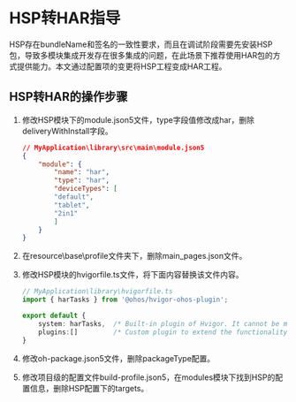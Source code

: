 # HSP转HAR指导
HSP存在bundleName和签名的一致性要求，而且在调试阶段需要先安装HSP包，导致多模块集成开发存在很多集成的问题，在此场景下推荐使用HAR包的方式提供能力。本文通过配置项的变更将HSP工程变成HAR工程。
## HSP转HAR的操作步骤

1. 修改HSP模块下的module.json5文件，type字段值修改成har，删除deliveryWithInstall字段。
    ```json
    // MyApplication\library\src\main\module.json5
    {
        "module": {
            "name": "har",
            "type": "har",
            "deviceTypes": [
            "default",
            "tablet",
            "2in1"
            ]
        }
    }
    ```
2. 在resource\base\profile文件夹下，删除main_pages.json文件。

3. 修改HSP模块的hvigorfile.ts文件，将下面内容替换该文件内容。
    ```ts
    // MyApplication\library\hvigorfile.ts
    import { harTasks } from '@ohos/hvigor-ohos-plugin';

    export default {
        system: harTasks,  /* Built-in plugin of Hvigor. It cannot be modified. */
        plugins:[]         /* Custom plugin to extend the functionality of Hvigor. */
    }
    ```

4. 修改oh-package.json5文件，删除packageType配置。

5. 修改项目级的配置文件build-profile.json5，在modules模块下找到HSP的配置信息，删除HSP配置下的targets。